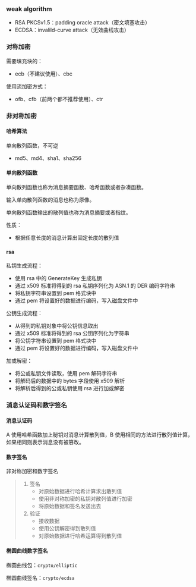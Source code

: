 ### weak algorithm

- RSA PKCSv1.5：padding oracle attack（密文填塞攻击）
- ECDSA：invalild-curve attack（无效曲线攻击）

### 对称加密

需要填充块的：

- ecb（不建议使用）、cbc

使用流加密方式：

- ofb、cfb（前两个都不推荐使用）、ctr

### 非对称加密

#### 哈希算法

单向散列函数，不可逆

- md5、md4、sha1、sha256

#### 单向散列函数

单向散列函数也称为消息摘要函数、哈希函数或者杂凑函数。

输入单向散列函数的消息也称为原像。

单向散列函数输出的散列值也称为消息摘要或者指纹。

性质：

- 根据任意长度的消息计算出固定长度的散列值

#### rsa

私钥生成流程：

- 使用 rsa 中的 GenerateKey 生成私钥
- 通过 x509 标准将得到的 rsa 私钥序列化为 ASN.1 的 DER 编码字符串
- 将私钥字符串设置到 pem 格式块中
- 通过 pem 将设置好的数据进行编码，写入磁盘文件中

公钥生成流程：

- 从得到的私钥对象中将公钥信息取出
- 通过 x509 标准将得到的 rsa 公钥序列化为字符串
- 将公钥字符串设置到 pem 格式块中
- 通过 pem 将设置好的数据进行编码，写入磁盘文件中

加或解密：

- 将公或私钥文件读取，使用 pem 解码字符串
- 将解码后的数据中的 bytes 字段使用 x509 解析
- 将解析后得到的公或私钥使用 rsa 进行加或解密

### 消息认证码和数字签名

#### 消息认证码

A 使用哈希函数加上秘钥对消息计算散列值，B 使用相同的方法进行散列值计算，如果相同则表示消息没有被篡改。

#### 数字签名

非对称加密和数字签名

> 1. 签名
>    - 对原始数据进行哈希计算求出散列值
>    - 使用非对称加密的私钥对散列值进行加密
>    - 将原始数据和签名发送出去
> 2. 验证
>    - 接收数据
>    - 使用公钥解密得到散列值
>    - 对原始数据进行哈希运算得到散列值

#### 椭圆曲线数字签名

椭圆曲线包：`crypto/elliptic`

椭圆曲线签名：`crypto/ecdsa`